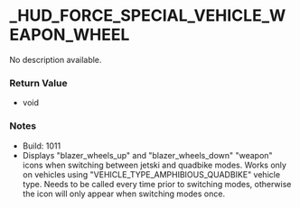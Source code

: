 # _HUD_FORCE_SPECIAL_VEHICLE_WEAPON_WHEEL

No description available.

### Return Value
* void

### Notes
* Build: 1011
* Displays "blazer_wheels_up" and "blazer_wheels_down" "weapon" icons when switching between jetski and quadbike modes. Works only on vehicles using "VEHICLE_TYPE_AMPHIBIOUS_QUADBIKE" vehicle type. Needs to be called every time prior to switching modes, otherwise the icon will only appear when switching modes once.

